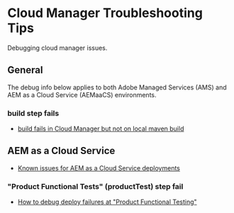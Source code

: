 # Cloud Manager Troubleshooting Tips
Debugging cloud manager issues.

## General
The debug info below applies to both Adobe Managed Services (AMS) and AEM as a Cloud Service (AEMaaCS) environments.

### build step fails
* [build fails in Cloud Manager but not on local maven build](cm-build-step-fails.md)

## AEM as a Cloud Service
* [Known issues for AEM as a Cloud Service deployments](https://docs.adobe.com/content/help/en/experience-manager-learn/cloud-service/debugging/debugging-aem-as-a-cloud-service/build-and-deployment.html)

### "Product Functional Tests" (productTest) step fail
* [How to debug deploy failures at "Product Functional Testing"](cm-aemcloud-productTest-fails.md)
